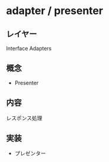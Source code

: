 # adapter / presenter

## レイヤー
Interface Adapters

## 概念
- Presenter

## 内容
レスポンス処理

## 実装
- プレゼンター

